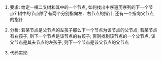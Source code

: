 1. 要求: 给定一棵二叉树和其中的一个节点, 如何找出中序遍历序列的下一个节点? 树中的节点除了有两个分别指向左、右节点的指针, 还有一个指向父节点的指针

2. 分析: 若某节点是父节点的左孩子那么下一个节点为该节点的父节点; 若某节点有右孩子, 则下一个节点是该节点的右孩子; 否则找到该节点的一个父节点, 该父节点是其夫节点的左孩子, 则下一个节点是该父节点的父节点

3. 代码实现:

    ```
    
    ```

    